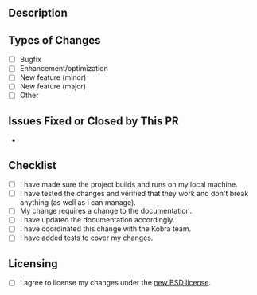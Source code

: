 <!--- Provide a general summary of your changes in the title above. -->

<!--- This template is optional and can be modified, but is here to help both you and us. -->
<!--- Anything on lines wrapped in comments like these will not show up in the final text. -->

## Description

<!--- Describe your changes in detail here. -->

## Types of Changes

<!--- What types of changes does your code introduce? Put an `x` in all the boxes that apply. -->

-   [ ] Bugfix
-   [ ] Enhancement/optimization
-   [ ] New feature (minor)
-   [ ] New feature (major)
-   [ ] Other

<!--- Feel free to remove this section of the template if it is not applicable. -->

## Issues Fixed or Closed by This PR

-

## Checklist

<!--- Go over all the following points, and put an `x` in all the boxes that apply. It's ok if you haven't done some of these things. -->
<!--- If you're unsure about any of these, don't hesitate to ask. We're here to help! -->

-   [ ] I have made sure the project builds and runs on my local machine.
-   [ ] I have tested the changes and verified that they work and don't break anything (as well as I can manage).
-   [ ] My change requires a change to the documentation.
-   [ ] I have updated the documentation accordingly.
-   [ ] I have coordinated this change with the Kobra team.
-   [ ] I have added tests to cover my changes.

## Licensing

<!--- This is required to make sure we can use your changes in our codebase. -->

-   [ ] I agree to license my changes under the [new BSD license](https://en.wikipedia.org/wiki/BSD_licenses#3-clause_license_\(%22BSD_License_2.0%22,_%22Revised_BSD_License%22,_%22New_BSD_License%22,_or_%22Modified_BSD_License%22\)).

<!--- This template is based on [QMK's PR template](https://github.com/qmk/qmk_firmware/blob/master/.github/PULL_REQUEST_TEMPLATE.md) and is licensed under the GPLv2. -->
